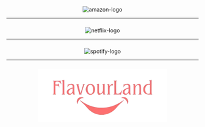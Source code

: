 <div align="center">
<img height=100 src="https://onlinebusinessmanager.com/wp-content/uploads/2018/09/white-amazon-logo-png-6.png" alt="amazon-logo"/>
</div>

***
###

<div align="center">
<img height=70 src="https://logos-download.com/wp-content/uploads/2016/03/Netflix_Logo_2014-2048x550.png" alt="netflix-logo"/>
</div>

***
###

<div align="center">
<img height=90 src="https://madhousetexts.com/wp-content/uploads/2019/08/Spotify_Logo_RGB_Green-e1623778088753.png" alt="spotify-logo"/>
</div>

***
###

<div align="center">
<img height=140 src="https://github.com/isudiptodas/isudiptodas/blob/main/FlavourLand_logo.png" alt="flavourland-logo"/>
</div>

